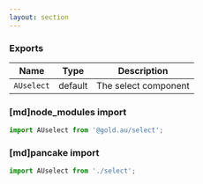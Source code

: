 ```yaml
---
layout: section
---
```


### Exports

| Name       | Type    | Description
|------------|---------|-----------------------------------------------------------------------------
| `AUselect` | default | The select component

### [md]node_modules import

```jsx
import AUselect from '@gold.au/select';
```

### [md]pancake import

```jsx
import AUselect from './select';
```
